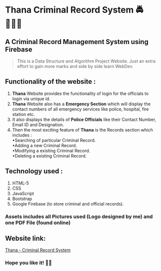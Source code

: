 # Thana Criminal Record System 🚔👮🏻‍♂️
## A Criminal Record Management System using Firebase

> This is a Data Structure and Algorithm Project Website. Just an extra effort to gain more marks and side by side learn WebDev.

## Functionality of the website :
1. **Thana** Website provides the functionality of login for the officials to login via unique id.
2. **Thana** Website also has a **Emergency Section** which will display the contact numbers of all emergency services like police, hospital, fire station etc. 
3. It also displays the details of **Police Officials** like their Contact Number, Email ID and Designation.
4. Then the most exciting feature of **Thana** is the Records section which includes : </br>
              •Searching of particular Criminal Record.</br>
              •Adding a new Criminal Record.</br>
              •Modifying a existing Criminal Record.</br>
              •Deleting a existing Criminal Record.</br>

## Technology used :
1. HTML-5
2. CSS
3. JavaScript
4. Bootstrap
5. Google Firebase (to store criminal and official records).

### Assets includes all Pictures used (Logo designed by me) and one PDF File (found online)

## Website link:
[Thana - Criminal Record System](https://thana.netlify.app)

### Hope you like it! ✌🏻



